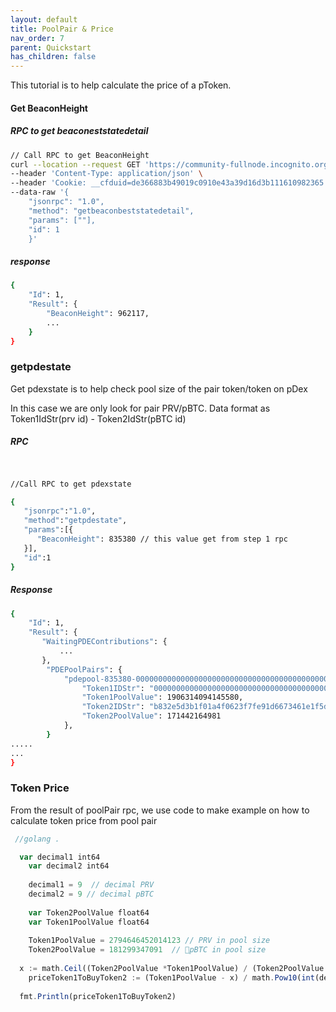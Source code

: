 ```yaml
---
layout: default
title: PoolPair & Price
nav_order: 7
parent: Quickstart
has_children: false
---
```


This tutorial is to help calculate the price of a pToken.

#### Get BeaconHeight

##### RPC to get beaconeststatedetail

```bash
// Call RPC to get BeaconHeight 
curl --location --request GET 'https://community-fullnode.incognito.org/fullnode' \
--header 'Content-Type: application/json' \
--header 'Cookie: __cfduid=de366883b49019c0910e43a39d16d3b111610982365' \
--data-raw '{
    "jsonrpc": "1.0",
    "method": "getbeaconbeststatedetail",
    "params": [""],
    "id": 1
    }'
```

##### response

```bash
{
	"Id": 1,
	"Result": {
        "BeaconHeight": 962117,
        ...
    }
}
```

### getpdestate

Get pdexstate is to help check pool size of the pair token/token on pDex

In this case we are only look for pair PRV/pBTC. Data format as Token1IdStr(prv id) - Token2IdStr(pBTC id)

##### RPC

```bash

 
//Call RPC to get pdexstate 

{
   "jsonrpc":"1.0",
   "method":"getpdestate",
   "params":[{
      "BeaconHeight": 835380 // this value get from step 1 rpc
   }],
   "id":1
}
```

##### Response

```bash
{
    "Id": 1,
    "Result": {
       "WaitingPDEContributions": {
           ...
       },
        "PDEPoolPairs": {
            "pdepool-835380-0000000000000000000000000000000000000000000000000000000000000004-b832e5d3b1f01a4f0623f7fe91d6673461e1f5d37d91fe78c5c2e6183ff39696": {
                "Token1IDStr": "0000000000000000000000000000000000000000000000000000000000000004",
                "Token1PoolValue": 1906314094145580,
                "Token2IDStr": "b832e5d3b1f01a4f0623f7fe91d6673461e1f5d37d91fe78c5c2e6183ff39696",
                "Token2PoolValue": 171442164981
            }, 
        }
.....
...
}
```

### Token Price

From the result of poolPair rpc, we use code to make example on how to calculate token price from pool pair

```javascript
 //golang .

  var decimal1 int64 
	var decimal2 int64 
	
	decimal1 = 9  // decimal PRV
	decimal2 = 9 // decimal pBTC 
	
	var Token2PoolValue float64 
	var Token1PoolValue float64
	
	Token1PoolValue = 2794646452014123 // PRV in pool size 
	Token2PoolValue = 181299347091  // pBTC in pool size 
	
  x := math.Ceil((Token2PoolValue *Token1PoolValue) / (Token2PoolValue + math.Pow10(int(decimal2))))
	priceToken1ToBuyToken2 := (Token1PoolValue - x) / math.Pow10(int(decimal1)) 
		
  fmt.Println(priceToken1ToBuyToken2)
```
